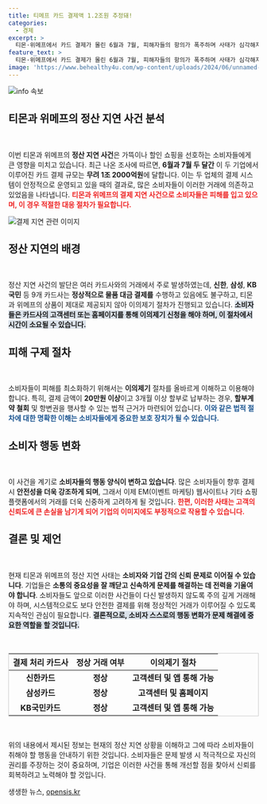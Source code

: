 ```yaml
---
title: 티메프 카드 결제액 1.2조원 추정돼!
categories:
  - 경제
excerpt: >
  티몬·위메프에서 카드 결제가 몰린 6월과 7월, 피해자들의 항의가 폭주하며 사태가 심각해지고 있다. 총 1조1967억원 규모의 결제에서 발생한 문제들, 카드사들은 이용자 보호를 위해 이의제기 절차를 적용 중이다. 클릭해서 자세한 내용 확인해보세요!
feature_text: >
  티몬·위메프에서 카드 결제가 몰린 6월과 7월, 피해자들의 항의가 폭주하며 사태가 심각해지고 있다. 총 1조1967억원 규모의 결제에서 발생한 문제들, 카드사들은 이용자 보호를 위해 이의제기 절차를 적용 중이다. 클릭해서 자세한 내용 확인해보세요!
image: 'https://www.behealthy4u.com/wp-content/uploads/2024/06/unnamed-file.png'
---
```


<p><img src="https://www.behealthy4u.com/wp-content/uploads/2024/06/unnamed-file.png" alt="info 속보" /></p>

<h2 data-ke-size="size26">티몬과 위메프의 정산 지연 사건 분석</h2>

<p data-ke-size="size16">&nbsp;</p>

<p>이번 티몬과 위메프의 <strong>정산 지연 사건</strong>은 가뜩이나 할인 쇼핑을 선호하는 소비자들에게 큰 영향을 미치고 있습니다. 최근 나온 조사에 따르면, <strong>6월과 7월 두 달간</strong> 이 두 기업에서 이루어진 카드 결제 규모는 <strong>무려 1조 2000억원</strong>에 달합니다. 이는 두 업체의 결제 시스템이 안정적으로 운영되고 있을 때의 결과로, 많은 소비자들이 이러한 거래에 의존하고 있었음을 나타냅니다. <b><span style="color: #ee2323;">티몬과 위메프의 결제 지연 사건으로 소비자들은 피해를 입고 있으며, 이 경우 적절한 대응 절차가 필요합니다.</span></b> </p>

<p><img src="https://example.com/image.jpg" alt="결제 지연 관련 이미지" /></p>

<h2 data-ke-size="size26">정산 지연의 배경</h2>

<p data-ke-size="size16">&nbsp;</p>

<p>정산 지연 사건의 발단은 여러 카드사와의 거래에서 주로 발생하였는데, <strong>신한</strong>, <strong>삼성</strong>, <strong>KB국민</strong> 등 9개 카드사는 <strong>정상적으로 물품 대금 결제를</strong> 수행하고 있음에도 불구하고, 티몬과 위메프의 상품이 제대로 제공되지 않아 이의제기 절차가 진행되고 있습니다. <b><span style="background-color: #21538527;">소비자들은 카드사의 고객센터 또는 홈페이지를 통해 이의제기 신청을 해야 하며, 이 절차에서 시간이 소요될 수 있습니다.</span></b> </p>

<h2 data-ke-size="size26">피해 구제 절차</h2>

<p data-ke-size="size16">&nbsp;</p>

<p>소비자들이 피해를 최소화하기 위해서는 <strong>이의제기</strong> 절차를 올바르게 이해하고 이용해야 합니다. 특히, 결제 금액이 <strong>20만원 이상</strong>이고 3개월 이상 할부로 납부하는 경우, <strong>할부계약 철회</strong> 및 항변권을 행사할 수 있는 법적 근거가 마련되어 있습니다. <b><span style="color: #1a5490;">이와 같은 법적 절차에 대한 명확한 이해는 소비자들에게 중요한 보호 장치가 될 수 있습니다.</span></b> </p>

<h2 data-ke-size="size26">소비자 행동 변화</h2>

<p data-ke-size="size16">&nbsp;</p>

<p>이 사건을 계기로 <strong>소비자들의 행동 양식이 변하고 있습니다</strong>. 많은 소비자들이 향후 결제 시 <strong>안전성을 더욱 강조하게 되며</strong>, 그래서 이제 EM(이벤트 마케팅) 웹사이트나 기타 쇼핑 플랫폼에서의 거래를 더욱 신중하게 고려하게 될 것입니다. <b><span style="color: #ee2323;">한편, 이러한 사태는 고객의 신뢰도에 큰 손실을 남기게 되어 기업의 이미지에도 부정적으로 작용할 수 있습니다.</span></b> </p>

<h2 data-ke-size="size26">결론 및 제언</h2>

<p data-ke-size="size16">&nbsp;</p>

<p>현재 티몬과 위메프의 정산 지연 사태는 <strong>소비자와 기업 간의 신뢰 문제로 이어질 수 있습니다</strong>. 기업들은 <strong>소통의 중요성을 잘 깨닫고 신속하게 문제를 해결하는 데 전력을 기울여야 합니다</strong>. 소비자들도 앞으로 이러한 사건들이 다신 발생하지 않도록 주의 깊게 거래해야 하며, 시스템적으로도 보다 안전한 결제를 위해 정상적인 거래가 이루어질 수 있도록 지속적인 관심이 필요합니다. <b><span style="background-color: #21538527;">결론적으로, 소비자 스스로의 행동 변화가 문제 해결에 중요한 역할을 할 것입니다.</span></b> </p>

<p data-ke-size="size16">&nbsp;</p>

<table style="width: 100%; border: 1px solid #ccc;">
    <thead>
        <tr>
            <th style="text-align: center;">결제 처리 카드사</th>
            <th style="text-align: center;">정상 거래 여부</th>
            <th style="text-align: center;">이의제기 절차</th>
        </tr>
    </thead>
    <tbody>
        <tr>
            <td style="text-align: center; height: 17px;"><b>신한카드</b></td>
            <td style="text-align: center; height: 17px;"><b>정상</b></td>
            <td style="text-align: center; height: 17px;"><b>고객센터 및 앱 통해 가능</b></td>
        </tr>
        <tr>
            <td style="text-align: center; height: 17px;"><b>삼성카드</b></td>
            <td style="text-align: center; height: 17px;"><b>정상</b></td>
            <td style="text-align: center; height: 17px;"><b>고객센터 및 홈페이지</b></td>
        </tr>
        <tr>
            <td style="text-align: center; height: 17px;"><b>KB국민카드</b></td>
            <td style="text-align: center; height: 17px;"><b>정상</b></td>
            <td style="text-align: center; height: 17px;"><b>고객센터 및 앱 통해 가능</b></td>
        </tr>
    </tbody>
</table>

<p data-ke-size="size16">&nbsp;</p> 

<p>위의 내용에서 제시된 정보는 현재의 정산 지연 상황을 이해하고 그에 따라 소비자들이 취해야 할 행동을 안내하기 위한 것입니다. 소비자들은 문제 발생 시 적극적으로 자신의 권리를 주장하는 것이 중요하며, 기업은 이러한 사건을 통해 개선할 점을 찾아서 신뢰를 회복하려고 노력해야 할 것입니다.</p>
생생한 뉴스, <a href="https://opensis.kr" rel="dofollow">opensis.kr</a>


